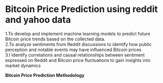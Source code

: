 # Bitcoin Price Prediction using reddit and yahoo data<br>
1.To develop and implement machine learning models to predict future Bitcoin price trends based on the collected data.<br>
2.To analyze sentiments from Reddit discussions to identify how public perception and notable events may have influenced Bitcoin prices<br>
3.I Identify correlations and causal relationships between sentiment expressed on Reddit and Bitcoin price fluctuations to gain insights into market dynamics<br>

<b>Bitcoin Price Prediction Methodology<b>
